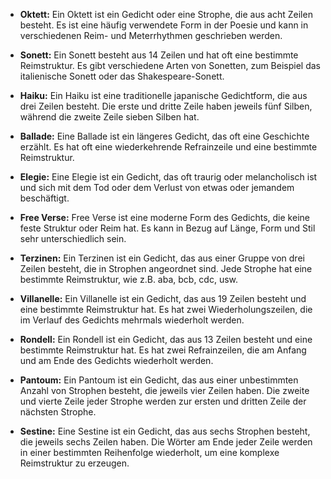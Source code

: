 - **Oktett:** Ein Oktett ist ein Gedicht oder eine Strophe, die aus acht Zeilen besteht. Es ist eine häufig verwendete Form in der Poesie und kann in verschiedenen Reim- und Meterrhythmen geschrieben werden.

- **Sonett:** Ein Sonett besteht aus 14 Zeilen und hat oft eine bestimmte Reimstruktur. Es gibt verschiedene Arten von Sonetten, zum Beispiel das italienische Sonett oder das Shakespeare-Sonett.

- **Haiku:** Ein Haiku ist eine traditionelle japanische Gedichtform, die aus drei Zeilen besteht. Die erste und dritte Zeile haben jeweils fünf Silben, während die zweite Zeile sieben Silben hat.

- **Ballade:** Eine Ballade ist ein längeres Gedicht, das oft eine Geschichte erzählt. Es hat oft eine wiederkehrende Refrainzeile und eine bestimmte Reimstruktur.

- **Elegie:** Eine Elegie ist ein Gedicht, das oft traurig oder melancholisch ist und sich mit dem Tod oder dem Verlust von etwas oder jemandem beschäftigt.

- **Free Verse:** Free Verse ist eine moderne Form des Gedichts, die keine feste Struktur oder Reim hat. Es kann in Bezug auf Länge, Form und Stil sehr unterschiedlich sein.

- **Terzinen:** Ein Terzinen ist ein Gedicht, das aus einer Gruppe von drei Zeilen besteht, die in Strophen angeordnet sind. Jede Strophe hat eine bestimmte Reimstruktur, wie z.B. aba, bcb, cdc, usw.

- **Villanelle:** Ein Villanelle ist ein Gedicht, das aus 19 Zeilen besteht und eine bestimmte Reimstruktur hat. Es hat zwei Wiederholungszeilen, die im Verlauf des Gedichts mehrmals wiederholt werden.

- **Rondell:** Ein Rondell ist ein Gedicht, das aus 13 Zeilen besteht und eine bestimmte Reimstruktur hat. Es hat zwei Refrainzeilen, die am Anfang und am Ende des Gedichts wiederholt werden.

- **Pantoum:** Ein Pantoum ist ein Gedicht, das aus einer unbestimmten Anzahl von Strophen besteht, die jeweils vier Zeilen haben. Die zweite und vierte Zeile jeder Strophe werden zur ersten und dritten Zeile der nächsten Strophe.

- **Sestine:** Eine Sestine ist ein Gedicht, das aus sechs Strophen besteht, die jeweils sechs Zeilen haben. Die Wörter am Ende jeder Zeile werden in einer bestimmten Reihenfolge wiederholt, um eine komplexe Reimstruktur zu erzeugen.
